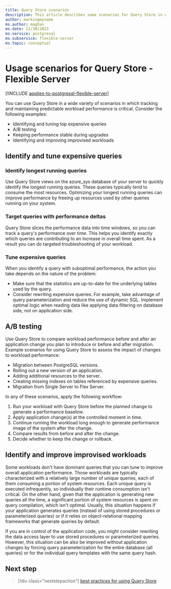```yaml
---
title: Query Store scenarios
description: This article describes some scenarios for Query Store in Azure Database for PostgreSQL - Flexible Server.
author: markingmyname
ms.author: maghan
ms.date: 11/30/2023
ms.service: postgresql
ms.subservice: flexible-server
ms.topic: conceptual
---
```


# Usage scenarios for Query Store - Flexible Server

[!INCLUDE [applies-to-postgresql-flexible-server](../includes/applies-to-postgresql-flexible-server.md)]

You can use Query Store in a wide variety of scenarios in which tracking and maintaining predictable workload performance is critical. Consider the following examples:
- Identifying and tuning top expensive queries
- A/B testing
- Keeping performance stable during upgrades
- Identifying and improving improvised workloads

## Identify and tune expensive queries

### Identify longest running queries

Use Query Store views on the azure_sys database of your server to quickly identify the longest running queries. These queries typically tend to consume the most resources. Optimizing your longest running queries can improve performance by freeing up resources used by other queries running on your system.

### Target queries with performance deltas

Query Store slices the performance data into time windows, so you can track a query's performance over time. This helps you identify exactly which queries are contributing to an increase in overall time spent. As a result you can do targeted troubleshooting of your workload.

### Tune expensive queries

When you identify a query with suboptimal performance, the action you take depends on the nature of the problem:
- Make sure that the statistics are up-to-date for the underlying tables used by the query.
- Consider rewriting expensive queries. For example, take advantage of query parameterization and reduce the use of dynamic SQL. Implement optimal logic when reading data like applying data filtering on database side, not on application side.

## A/B testing

Use Query Store to compare workload performance before and after an application change you plan to introduce or before and after migration. Example scenarios for using Query Store to assess the impact of changes to workload performance:
- Migration between PostgreSQL versions.
- Rolling out a new version of an application.
- Adding additional resources to the server.
- Creating missing indexes on tables referenced by expensive queries.
- Migration from Single Server to Flex Server.

In any of these scenarios, apply the following workflow:
1. Run your workload with Query Store before the planned change to generate a performance baseline.
1. Apply application change(s) at the controlled moment in time.
1. Continue running the workload long enough to generate performance image of the system after the change.
1. Compare results from before and after the change.
1. Decide whether to keep the change or rollback.

## Identify and improve improvised workloads

Some workloads don't have dominant queries that you can tune to improve overall application performance. Those workloads are typically characterized with a relatively large number of unique queries, each of them consuming a portion of system resources. Each unique query is executed infrequently, so individually their runtime consumption isn't critical. On the other hand, given that the application is generating new queries all the time, a significant portion of system resources is spent on query compilation, which isn't optimal. Usually, this situation happens if your application generates queries (instead of using stored procedures or parameterized queries) or if it relies on object-relational mapping frameworks that generate queries by default.

If you are in control of the application code, you might consider rewriting the data access layer to use stored procedures or parameterized queries. However, this situation can be also be improved without application changes by forcing query parameterization for the entire database (all queries) or for the individual query templates with the same query hash.

## Next step

> [!div class="nextstepaction"]
> [best practices for using Query Store](concepts-query-store-best-practices.md)
